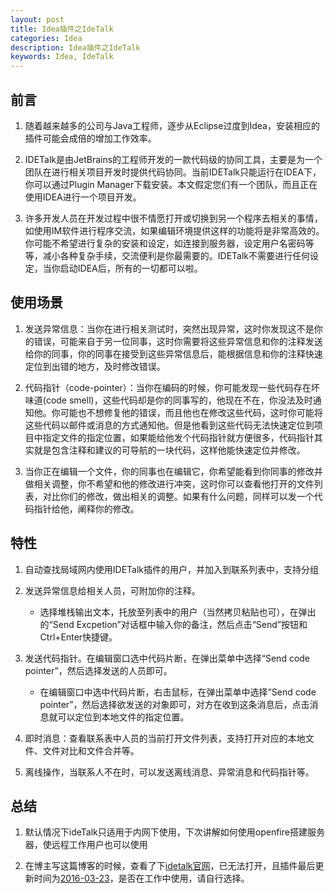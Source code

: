```yaml
---
layout: post
title: Idea插件之IdeTalk
categories: Idea
description: Idea插件之IdeTalk
keywords: Idea, IdeTalk
---
```


## 前言

1. 随着越来越多的公司与Java工程师，逐步从Eclipse过度到Idea，安装相应的插件可能会成倍的增加工作效率。

2. IDETalk是由JetBrains的工程师开发的一款代码级的协同工具，主要是为一个团队在进行相关项目开发时提供代码协同。当前IDETalk只能运行在IDEA下，你可以通过Plugin Manager下载安装。本文假定您们有一个团队，而且正在使用IDEA进行一个项目开发。

3. 许多开发人员在开发过程中很不情愿打开或切换到另一个程序去相关的事情，如使用IM软件进行程序交流，如果编辑环境提供这样的功能将是非常高效的。你可能不希望进行复杂的安装和设定，如连接到服务器，设定用户名密码等等，减小各种复杂手续，交流便利是你最需要的。IDETalk不需要进行任何设定，当你启动IDEA后，所有的一切都可以啦。

## 使用场景

1. 发送异常信息：当你在进行相关测试时，突然出现异常，这时你发现这不是你的错误，可能来自于另一位同事，这时你需要将这些异常信息和你的注释发送给你的同事，你的同事在接受到这些异常信息后，能根据信息和你的注释快速定位到出错的地方，及时修改错误。

2. 代码指针（code-pointer）：当你在编码的时候，你可能发现一些代码存在坏味道(code smell)，这些代码却是你的同事写的，他现在不在，你没法及时通知他。你可能也不想修复他的错误，而且他也在修改这些代码，这时你可能将这些代码以邮件或消息的方式通知他。但是他看到这些代码无法快速定位到项目中指定文件的指定位置，如果能给他发个代码指针就方便很多，代码指针其实就是包含注释和建议的可导航的一块代码，这样他能快速定位并修改。

3. 当你正在编辑一个文件，你的同事也在编辑它，你希望能看到你同事的修改并做相关调整，你不希望和他的修改进行冲突，这时你可以查看他打开的文件列表，对比你们的修改，做出相关的调整。如果有什么问题，同样可以发一个代码指针给他，阐释你的修改。

## 特性

1. 自动查找局域网内使用IDETalk插件的用户，并加入到联系列表中，支持分组

2. 发送异常信息给相关人员，可附加你的注释。
   * 选择堆栈输出文本，托放至列表中的用户（当然拷贝粘贴也可），在弹出的“Send Excpetion”对话框中输入你的备注，然后点击“Send”按钮和Ctrl+Enter快捷键。

	

3. 发送代码指针。在编辑窗口选中代码片断，在弹出菜单中选择“Send code pointer”，然后选择发送的人员即可。
   * 在编辑窗口中选中代码片断，右击鼠标，在弹出菜单中选择“Send code pointer”，然后选择欲发送的对象即可，对方在收到这条消息后，点击消息就可以定位到本地文件的指定位置。

4. 即时消息：查看联系表中人员的当前打开文件列表，支持打开对应的本地文件、文件对比和文件合并等。

5. 离线操作，当联系人不在时，可以发送离线消息、异常消息和代码指针等。

## 总结 

1. 默认情况下ideTalk只适用于内网下使用，下次讲解如何使用openfire搭建服务器，使远程工作用户也可以使用

2. 在博主写这篇博客的时候，查看了下[idetalk官网](www.idetalk.com)，已无法打开，且插件最后更新时间为[2016-03-23](https://plugins.jetbrains.com/plugin/233-idetalk)，是否在工作中使用，请自行选择。

